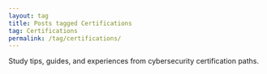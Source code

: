 ```yaml
---
layout: tag
title: Posts tagged Certifications
tag: Certifications
permalink: /tag/certifications/
---
```


Study tips, guides, and experiences from cybersecurity certification paths.
